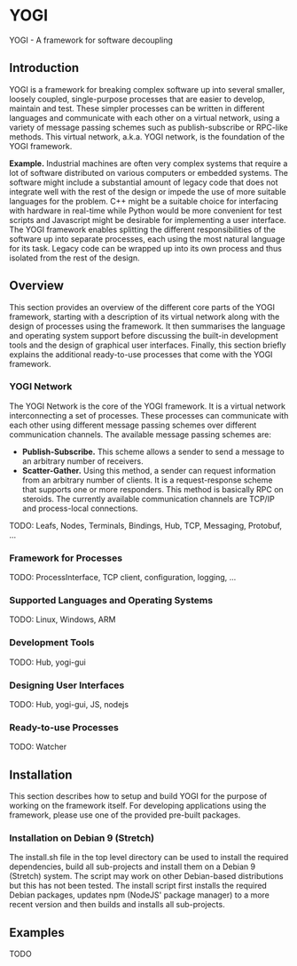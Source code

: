 # YOGI

YOGI - A framework for software decoupling

## Introduction

YOGI is a framework for breaking complex software up into several smaller,
loosely coupled, single-purpose processes that are easier to develop, maintain
and test. These simpler processes can be written in different languages and
communicate with each other on a virtual network, using a variety of message
passing schemes such as publish-subscribe or RPC-like methods. This virtual
network, a.k.a. YOGI network, is the foundation of the YOGI framework.

**Example.** Industrial machines are often very complex systems that require a
lot of software distributed on various computers or embedded systems. The
software might include a substantial amount of legacy code that does not
integrate well with the rest of the design or impede the use of more suitable
languages for the problem. C++ might be a suitable choice for interfacing with
hardware in real-time while Python would be more convenient for test scripts
and Javascript might be desirable for implementing a user interface. The YOGI
framework enables splitting the different responsibilities of the software up
into separate processes, each using the most natural language for its task.
Legacy code can be wrapped up into its own process and thus isolated from the
rest of the design.

## Overview

This section provides an overview of the different core parts of the YOGI
framework, starting with a description of its virtual network along with the
design of processes using the framework. It then summarises the language and
operating system support before discussing the built-in development tools and
the design of graphical user interfaces. Finally, this section briefly explains
the additional ready-to-use processes that come with the YOGI framework.

### YOGI Network

The YOGI Network is the core of the YOGI framework. It is a virtual network
interconnecting a set of processes. These processes can communicate with each
other using different message passing schemes over different communication
channels. The available message passing schemes are:
- **Publish-Subscribe.** This scheme allows a sender to send a message to an
  arbitrary number of receivers.
- **Scatter-Gather.** Using this method, a sender can request information from
  an arbitrary number of clients. It is a request-response scheme that supports
  one or more responders. This method is basically RPC on steroids.
The currently available communication channels are TCP/IP and process-local
connections.


TODO: Leafs, Nodes, Terminals, Bindings, Hub, TCP, Messaging, Protobuf, ...

### Framework for Processes

TODO: ProcessInterface, TCP client, configuration, logging, ...

### Supported Languages and Operating Systems

TODO: Linux, Windows, ARM

### Development Tools

TODO: Hub, yogi-gui

### Designing User Interfaces

TODO: Hub, yogi-gui, JS, nodejs

### Ready-to-use Processes

TODO: Watcher

## Installation

This section describes how to setup and build YOGI for the purpose of working
on the framework itself. For developing applications using the framework, please
use one of the provided pre-built packages.


### Installation on Debian 9 (Stretch)

The install.sh file in the top level directory can be used to install the
required dependencies, build all sub-projects and install them on a Debian 9
(Stretch) system. The script may work on other Debian-based distributions but
this has not been tested. The install script first installs the required
Debian packages, updates npm (NodeJS' package manager) to a more recent version
and then builds and installs all sub-projects.

## Examples

TODO

